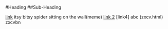#Heading
##Sub-Heading

[link](https://wow.co.uk)
itsy bitsy spider sitting on the wall(meme)
[link 2](www.gencrash.com)
[link4] abc (zxcv.html)
zxcvbn